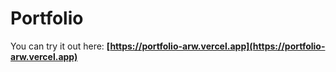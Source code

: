 # Portfolio

You can try it out here: **[https://portfolio-arw.vercel.app](https://portfolio-arw.vercel.app)**